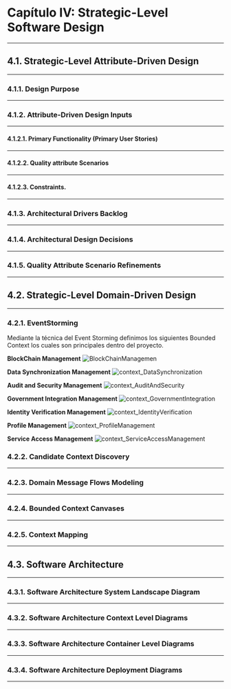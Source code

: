# Capítulo IV: Strategic-Level Software Design
---
## 4.1. Strategic-Level Attribute-Driven Design
---
### 4.1.1. Design Purpose
---
### 4.1.2. Attribute-Driven Design Inputs
---
#### 4.1.2.1. Primary Functionality (Primary User Stories)
---
#### 4.1.2.2. Quality attribute Scenarios
---
#### 4.1.2.3. Constraints.
---
### 4.1.3. Architectural Drivers Backlog
---
### 4.1.4. Architectural Design Decisions
---
### 4.1.5. Quality Attribute Scenario Refinements
---
## 4.2. Strategic-Level Domain-Driven Design
---
### 4.2.1. EventStorming
Mediante la técnica del Event Storming definimos los siguientes Bounded Context los cuales son principales dentro del proyecto.

**BlockChain Management**
![BlockChainManagemen](assets/chapter04/4.2.1/context_BlockChainManagement.png)

**Data Synchronization Management**
![context_DataSynchronization](assets/chapter04/4.2.1/context_DataSynchronization.png)

**Audit and Security Management**
![context_AuditAndSecurity](assets/chapter04/4.2.1/context_AuditAndSecurity.png)

**Government Integration Management**
![context_GovernmentIntegration](assets/chapter04/4.2.1/context_GovernmentIntegration.pngg)

**Identity Verification Management**
![context_IdentityVerification](assets/chapter04/4.2.1/context_IdentityVerification.png)

**Profile Management**
![context_ProfileManagement](assets/chapter04/4.2.1/context_ProfileManagement.png)

**Service Access Management**
![context_ServiceAccessManagement](assets/chapter04/4.2.1/context_ServiceAccessManagement.png)

### 4.2.2. Candidate Context Discovery
---
### 4.2.3. Domain Message Flows Modeling
---
### 4.2.4. Bounded Context Canvases
---
### 4.2.5. Context Mapping
---
## 4.3. Software Architecture
---
### 4.3.1. Software Architecture System Landscape Diagram
---
### 4.3.2. Software Architecture Context Level Diagrams
---
### 4.3.3. Software Architecture Container Level Diagrams
---
### 4.3.4. Software Architecture Deployment Diagrams
---